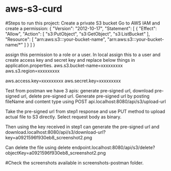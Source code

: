 # aws-s3-curd
#Steps to run this project:
Create a private S3 bucket
Go to AWS IAM and create a permission:
{
"Version": "2012-10-17",
"Statement": [
{
"Effect": "Allow",
"Action": [
"s3:PutObject",
"s3:GetObject",
"s3:ListBucket"
],
"Resource": [
"arn:aws:s3:::your-bucket-name",
"arn:aws:s3:::your-bucket-name/*"
]
}
]
}

assign this permission to a role or a user. In local assign this to a user and create access key and secret key and replace below things in application.properties.
aws.s3.bucket-name=xxxxxxxxx
aws.s3.region=xxxxxxxxx

aws.access.key=xxxxxxxxx
aws.secret.key=xxxxxxxxx

Test from postman we have 3 apis: generate pre-signed url, download pre-signed url, delete pre-signed url.
Generate pre-signed url by posting fileName and content type using POST api.localhost:8080/api/s3/upload-url

Take the pre-signed url from step1 response and use PUT method to upload actual file to S3 directly.
Select request body as binary.

Then using the key received in step1 can generate the pre-signed url and download.localhost:8080/api/s3/download-url?key=a0921596f930eb8_screenshot2.png

Can delete the file using delete endpoint.localhost:8080/api/s3/delete?objectKey=a0921596f930eb8_screenshot2.png

#Check the screenshots available in screenshots-postman folder.
